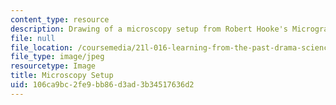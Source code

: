 ```yaml
---
content_type: resource
description: Drawing of a microscopy setup from Robert Hooke's Micrographia.
file: null
file_location: /coursemedia/21l-016-learning-from-the-past-drama-science-performance-spring-2009/106ca9bc2fe9bb86d3ad3b34517636d2_instruments.jpg
file_type: image/jpeg
resourcetype: Image
title: Microscopy Setup
uid: 106ca9bc-2fe9-bb86-d3ad-3b34517636d2
---
```

